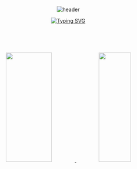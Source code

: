 <div align="center">
<br><br><br>

![header](https://capsule-render.vercel.app/api?type=slice&color=F4E898&height=200&section=header&text=Draw%20my%20dream,%20Paint%20my%20dream&fontSize=50&fontColor=C4C4C4)
 
[![Typing SVG](https://readme-typing-svg.herokuapp.com?font=Ubuntu&color=%23FEEC6A&size=30&center=true&vCenter=true&width=850&height=70&lines=Hello%2C+yello-ow+world)](https://git.io/typing-svg)

<br><br><br>
 
<a href="https://github.com/anuraghazra/github-readme-stats">
  <img src="https://github-readme-stats.vercel.app/api?username=yello-ow&show_icons=true&theme=great-gatsby&count_private=true" width=50% height=300/>
</a>
<a href="https://github.com/anuraghazra/github-readme-stats">
 <img src="https://github-readme-stats.vercel.app/api/top-langs/?username=yello-ow&layout=compact&theme=great-gatsby" width=42% height=300/>
</a>
</div>

<!--
**yello-ow/yello-ow** is a ✨ _special_ ✨ repository because its `README.md` (this file) appears on your GitHub profile.

Here are some ideas to get you started:

- 🔭 I’m currently working on ...
- 🌱 I’m currently learning ...
- 👯 I’m looking to collaborate on ...
- 🤔 I’m looking for help with ...
- 💬 Ask me about ...
- 📫 How to reach me: ...
- 😄 Pronouns: ...
- ⚡ Fun fact: ...
-->
